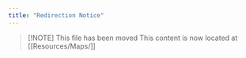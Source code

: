 ```yaml
---
title: "Redirection Notice"
---
```


> [!NOTE] This file has been moved
> This content is now located at [[Resources/Maps/]]

